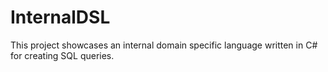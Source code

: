 # InternalDSL

This project showcases an internal domain specific language written in C# for creating SQL queries. 
